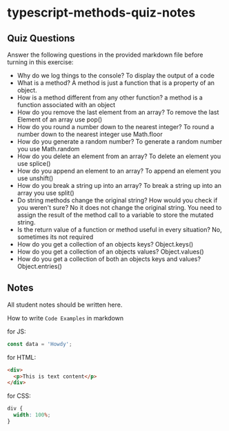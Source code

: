 # typescript-methods-quiz-notes

## Quiz Questions

Answer the following questions in the provided markdown file before turning in this exercise:

- Why do we log things to the console?
  To display the output of a code
- What is a method?
  A method is just a function that is a property of an object.
- How is a method different from any other function?
  a method is a function associated with an object
- How do you remove the last element from an array?
  To remove the last Element of an array use pop()
- How do you round a number down to the nearest integer?
  To round a number down to the nearest integer use Math.floor
- How do you generate a random number?
  To generate a random number you use Math.random
- How do you delete an element from an array?
  To delete an element you use splice()
- How do you append an element to an array?
  To append an element you use unshift()
- How do you break a string up into an array?
  To break a string up into an array you use split()
- Do string methods change the original string? How would you check if you weren't sure?
  No it does not change the original string. You need to assign the result of the method call to a variable to store the mutated string.
- Is the return value of a function or method useful in every situation?
  No, sometimes its not required
- How do you get a collection of an objects keys?
  Object.keys()
- How do you get a collection of an objects values?
  Object.values()
- How do you get a collection of both an objects keys and values?
  Object.entries()

## Notes

All student notes should be written here.

How to write `Code Examples` in markdown

for JS:

```javascript
const data = 'Howdy';
```

for HTML:

```html
<div>
  <p>This is text content</p>
</div>
```

for CSS:

```css
div {
  width: 100%;
}
```
